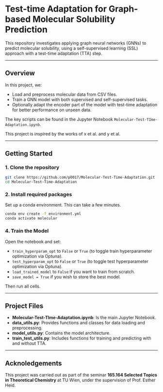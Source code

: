 # Test-time Adaptation for Graph-based Molecular Solubility Prediction

This repository investigates applying graph neural networks (GNNs) to predict molecular solubility, using a self-supervised learning (SSL) approach with a test-time adaptation (TTA) step.

---

## Overview

In this project, we:
- Load and preprocess molecular data from CSV files.  
- Train a GNN model with both supervised and self-supervised tasks.  
- Optionally adapt the encoder part of the model with test-time adaptation for better performance on unseen data.  

The key scripts can be found in the Jupyter Notebook `Molecular-Test-TIme-Adaptation.ipynb`.

This project is inspired by the works of x et al. and y et al.

---

## Getting Started

### 1. Clone the repository
```bash
git clone https://github.com/p0017/Molecular-Test-Time-Adaptation.git
cd Molecular-Test-Time-Adaptation
```

### 2. Install required packages
Set up a conda environment. This can take a few minutes.
```bash
conda env create -f environment.yml
conda activate molecular
```

### 4. Train the Model
Open the notebook and set:
- `train_hyperparam_opt` to `False` or `True` (to toggle train hyperparameter optimization via Optuna).
- `test_hyperparam_opt` to `False` or `True` (to toggle test hyperparameter optimization via Optuna).  
- `load_trained_model` to `False` if you want to train from scratch.  
- `save_model = True` if you wish to store the best model.

Then run all cells.

---

## Project Files
- **Molecular-Test-TIme-Adaptation.ipynb**: Is the main Jupyter Notebook.
- **data_utils.py**: Provides functions and classes for data loading and preprocessing.  
- **model_utils.py**: Contains the model architecture.  
- **train_test_utils.py**: Includes functions for training and predicting with and without TTA.

---

## Acknoledgements

This project was carried out as part of the seminar **165.164 Selected Topics in Theoretical Chemistry** at TU Wien, under the supervision of Prof. Esther Heid.